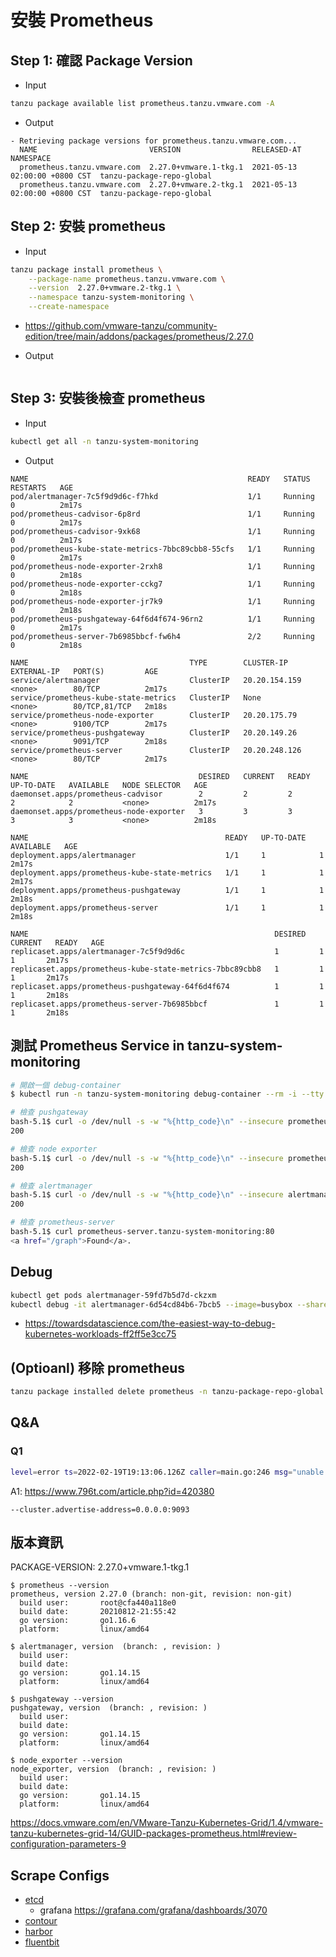 # 安裝 Prometheus
## Step 1: 確認 Package Version
- Input
```bash
tanzu package available list prometheus.tanzu.vmware.com -A
```

- Output
```
- Retrieving package versions for prometheus.tanzu.vmware.com...
  NAME                         VERSION                RELEASED-AT                    NAMESPACE
  prometheus.tanzu.vmware.com  2.27.0+vmware.1-tkg.1  2021-05-13 02:00:00 +0800 CST  tanzu-package-repo-global
  prometheus.tanzu.vmware.com  2.27.0+vmware.2-tkg.1  2021-05-13 02:00:00 +0800 CST  tanzu-package-repo-global
```

## Step 2: 安裝 prometheus
- Input
```bash
tanzu package install prometheus \
    --package-name prometheus.tanzu.vmware.com \
    --version  2.27.0+vmware.2-tkg.1 \
    --namespace tanzu-system-monitoring \
    --create-namespace
```
- https://github.com/vmware-tanzu/community-edition/tree/main/addons/packages/prometheus/2.27.0

- Output
```bash

```

## Step 3: 安裝後檢查 prometheus
- Input
```bash
kubectl get all -n tanzu-system-monitoring
```

- Output
```
NAME                                                 READY   STATUS    RESTARTS   AGE
pod/alertmanager-7c5f9d9d6c-f7hkd                    1/1     Running   0          2m17s
pod/prometheus-cadvisor-6p8rd                        1/1     Running   0          2m17s
pod/prometheus-cadvisor-9xk68                        1/1     Running   0          2m17s
pod/prometheus-kube-state-metrics-7bbc89cbb8-55cfs   1/1     Running   0          2m17s
pod/prometheus-node-exporter-2rxh8                   1/1     Running   0          2m18s
pod/prometheus-node-exporter-cckg7                   1/1     Running   0          2m18s
pod/prometheus-node-exporter-jr7k9                   1/1     Running   0          2m18s
pod/prometheus-pushgateway-64f6d4f674-96rn2          1/1     Running   0          2m17s
pod/prometheus-server-7b6985bbcf-fw6h4               2/2     Running   0          2m18s

NAME                                    TYPE        CLUSTER-IP      EXTERNAL-IP   PORT(S)         AGE
service/alertmanager                    ClusterIP   20.20.154.159   <none>        80/TCP          2m17s
service/prometheus-kube-state-metrics   ClusterIP   None            <none>        80/TCP,81/TCP   2m18s
service/prometheus-node-exporter        ClusterIP   20.20.175.79    <none>        9100/TCP        2m17s
service/prometheus-pushgateway          ClusterIP   20.20.149.26    <none>        9091/TCP        2m18s
service/prometheus-server               ClusterIP   20.20.248.126   <none>        80/TCP          2m17s

NAME                                      DESIRED   CURRENT   READY   UP-TO-DATE   AVAILABLE   NODE SELECTOR   AGE
daemonset.apps/prometheus-cadvisor        2         2         2       2            2           <none>          2m17s
daemonset.apps/prometheus-node-exporter   3         3         3       3            3           <none>          2m18s

NAME                                            READY   UP-TO-DATE   AVAILABLE   AGE
deployment.apps/alertmanager                    1/1     1            1           2m17s
deployment.apps/prometheus-kube-state-metrics   1/1     1            1           2m17s
deployment.apps/prometheus-pushgateway          1/1     1            1           2m18s
deployment.apps/prometheus-server               1/1     1            1           2m18s

NAME                                                       DESIRED   CURRENT   READY   AGE
replicaset.apps/alertmanager-7c5f9d9d6c                    1         1         1       2m17s
replicaset.apps/prometheus-kube-state-metrics-7bbc89cbb8   1         1         1       2m17s
replicaset.apps/prometheus-pushgateway-64f6d4f674          1         1         1       2m18s
replicaset.apps/prometheus-server-7b6985bbcf               1         1         1       2m18s
```

## 測試 Prometheus Service in tanzu-system-monitoring
```bash
# 開啟一個 debug-container
$ kubectl run -n tanzu-system-monitoring debug-container --rm -i --tty --image docker.io/nicolaka/netshoot -- /bin/bash

# 檢查 pushgateway
bash-5.1$ curl -o /dev/null -s -w "%{http_code}\n" --insecure prometheus-pushgateway.tanzu-system-monitoring:9091
200

# 檢查 node exporter
bash-5.1$ curl -o /dev/null -s -w "%{http_code}\n" --insecure prometheus-node-exporter.tanzu-system-monitoring:9100
200

# 檢查 alertmanager
bash-5.1$ curl -o /dev/null -s -w "%{http_code}\n" --insecure alertmanager.tanzu-system-monitoring:80
200

# 檢查 prometheus-server
bash-5.1$ curl prometheus-server.tanzu-system-monitoring:80
<a href="/graph">Found</a>.
```


## Debug
```bash
kubectl get pods alertmanager-59fd7b5d7d-ckzxm
kubectl debug -it alertmanager-6d54cd84b6-7bcb5 --image=busybox --share-processes --copy-to=some-app-debug
```


- https://towardsdatascience.com/the-easiest-way-to-debug-kubernetes-workloads-ff2ff5e3cc75

## (Optioanl) 移除 prometheus
```bash
tanzu package installed delete prometheus -n tanzu-package-repo-global
```


## Q&A
### Q1
```bash
level=error ts=2022-02-19T19:13:06.126Z caller=main.go:246 msg="unable to initialize gossip mesh" err="create memberlist: Failed to get final advertise address: No private IP address found, and explicit IP not provided"
```

A1:
https://www.796t.com/article.php?id=420380

```
--cluster.advertise-address=0.0.0.0:9093
```

## 版本資訊
PACKAGE-VERSION: 2.27.0+vmware.1-tkg.1

```
$ prometheus --version
prometheus, version 2.27.0 (branch: non-git, revision: non-git)
  build user:       root@cfa440a118e0
  build date:       20210812-21:55:42
  go version:       go1.16.6
  platform:         linux/amd64

$ alertmanager, version  (branch: , revision: )
  build user:
  build date:
  go version:       go1.14.15
  platform:         linux/amd64

$ pushgateway --version
pushgateway, version  (branch: , revision: )
  build user:
  build date:
  go version:       go1.14.15
  platform:         linux/amd64

$ node_exporter --version
node_exporter, version  (branch: , revision: )
  build user:
  build date:
  go version:       go1.14.15
  platform:         linux/amd64

```

https://docs.vmware.com/en/VMware-Tanzu-Kubernetes-Grid/1.4/vmware-tanzu-kubernetes-grid-14/GUID-packages-prometheus.html#review-configuration-parameters-9

## Scrape Configs
- [etcd](https://etcd.io/docs/v3.5/op-guide/monitoring/#prometheus)
  - grafana https://grafana.com/grafana/dashboards/3070
- [contour](https://projectcontour.io/guides/prometheus/)
- [harbor](https://goharbor.io/docs/2.4.0/administration/metrics/)
- [fluentbit](https://hulining.gitbook.io/fluentbit/administration/monitoring)


